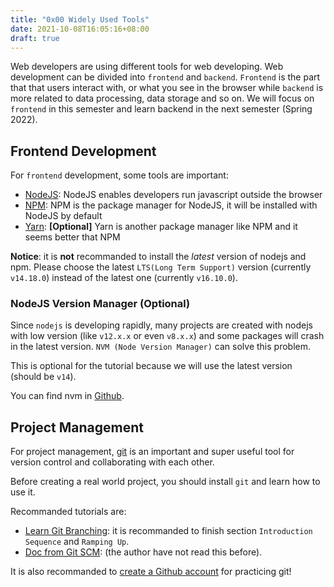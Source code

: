 ```yaml
---
title: "0x00 Widely Used Tools"
date: 2021-10-08T16:05:16+08:00
draft: true
---
```


Web developers are using different tools for web developing. Web development can be divided into `frontend` and `backend`. `Frontend` is the part that that users interact with, or what you see in the browser while `backend` is more related to data processing, data storage and so on. We will focus on `frontend` in this semester and learn backend in the next semester (Spring 2022).

## Frontend Development

For `frontend` development, some tools are important:

- [NodeJS](https://nodejs.org): NodeJS enables developers run javascript outside the browser
- [NPM](https://nodejs.org): NPM is the package manager for NodeJS, it will be installed with NodeJS by default
- [Yarn](https://yarnpkg.com): **[Optional]** Yarn is another package manager like NPM and it seems better that NPM

**Notice**: it is **not** recommanded to install the _latest_ version of nodejs and npm. Please choose the latest `LTS(Long Term Support)` version (currently `v14.18.0`) instead of the latest one (currently `v16.10.0`).

### NodeJS Version Manager (Optional)

Since `nodejs` is developing rapidly, many projects are created with nodejs with low version (like `v12.x.x` or even `v8.x.x`) and some packages will crash in the latest version. `NVM (Node Version Manager)` can solve this problem.

This is optional for the tutorial because we will use the latest version (should be `v14`).

You can find nvm in [Github](https://github.com/nvm-sh/nvm).

## Project Management

For project management, [git](https://git-scm.com) is an important and super useful tool for version control and collaborating with each other.

Before creating a real world project, you should install `git` and learn how to use it.

Recommanded tutorials are:
- [Learn Git Branching](https://learngitbranching.js.org/): it is recommanded to finish section `Introduction Sequence` and `Ramping Up`.
- [Doc from Git SCM](https://git-scm.com/doc): (the author have not read this before).

It is also recommanded to [create a Github account](https://github.com/signup) for practicing git!
